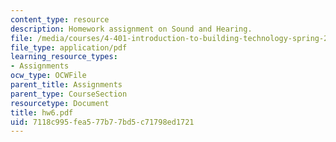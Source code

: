 ```yaml
---
content_type: resource
description: Homework assignment on Sound and Hearing.
file: /media/courses/4-401-introduction-to-building-technology-spring-2006/7118c995fea577b77bd5c71798ed1721_hw6.pdf
file_type: application/pdf
learning_resource_types:
- Assignments
ocw_type: OCWFile
parent_title: Assignments
parent_type: CourseSection
resourcetype: Document
title: hw6.pdf
uid: 7118c995-fea5-77b7-7bd5-c71798ed1721
---
```

